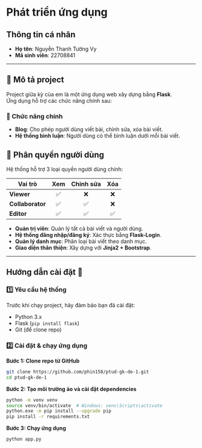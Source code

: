 # Phát triển ứng dụng

##  Thông tin cá nhân  
- **Họ tên**: Nguyễn Thanh Tường Vy  
- **Mã sinh viên**: 22708841

---

## 📌 Mô tả project  
Project giữa kỳ của em là một ứng dụng web xây dựng bằng **Flask**.  
Ứng dụng hỗ trợ các chức năng chính sau:

### 🚀 Chức năng chính  
- **Blog**: Cho phép người dùng viết bài, chỉnh sửa, xóa bài viết.  
- **Hệ thống bình luận**: Người dùng có thể bình luận dưới mỗi bài viết.  

## 🔑 Phân quyền người dùng  

Hệ thống hỗ trợ 3 loại quyền người dùng chính:

| Vai trò         | Xem | Chỉnh sửa | Xóa |  
|---------------|:--:|:---------:|:--:|  
| **Viewer**       | ✅ | ❌ | ❌ |  
| **Collaborator** | ✅ | ✅ | ❌ |  
| **Editor**       | ✅ | ✅ | ✅ |  

- **Quản trị viên**: Quản lý tất cả bài viết và người dùng.  
- **Hệ thống đăng nhập/đăng ký**: Xác thực bằng **Flask-Login**.  
- **Quản lý danh mục**: Phân loại bài viết theo danh mục.  
- **Giao diện thân thiện**: Xây dựng với **Jinja2 + Bootstrap**.    


---

## Hướng dẫn cài đặt 🔧

### **1️⃣ Yêu cầu hệ thống**  
Trước khi chạy project, hãy đảm bảo bạn đã cài đặt:  
- Python 3.x  
- Flask (`pip install flask`)  
- Git (để clone repo)  

### **2️⃣ Cài đặt & chạy ứng dụng**
**Bước 1: Clone repo từ GitHub**  
```bash
git clone https://github.com/phin158/ptud-gk-de-1.git
cd ptud-gk-de-1
```
**Bước 2: Tạo môi trường ảo và cài đặt dependencies**  
```bash
python -m venv venv
source venv/bin/activate  # Windows: venv\Scripts\activate
python.exe -m pip install --upgrade pip
pip install -r requirements.txt
```
**Bước 3: Chạy ứng dụng**
```bash
python app.py
```
